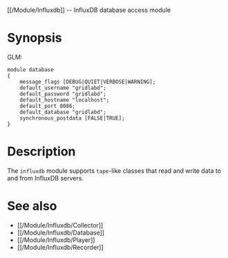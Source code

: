 [[/Module/Influxdb]] -- InfluxDB database access module

# Synopsis

GLM:

~~~
module database
{
	message_flags [DEBUG|QUIET|VERBOSE|WARNING];
	default_username "gridlabd";
	default_password "gridlabd";
	default_hostname "localhost";
	default_port 8086;
	default_database "gridlabd";
    synchronous_postdata [FALSE|TRUE];
}
~~~

# Description

The `influxdb` module supports `tape`-like classes that read and write data to and from InfluxDB servers.

# See also

* [[/Module/Influxdb/Collector]]
* [[/Module/Influxdb/Database]]
* [[/Module/Influxdb/Player]]
* [[/Module/Influxdb/Recorder]]
